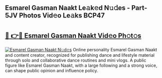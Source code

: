 ## Esmarel Gasman Naakt Le𝚊k𝚎d N𝚞𝚍es - Part-5JV Photos Vid𝚎o Le𝚊ks BCP47

# <h2><a href="http://fb0upi.evod.top/?m=Esmarel+Gasman+Naakt">🔗 👉🔴 Esmarel Gasman Naakt Vid𝚎o Ph𝚘t𝚘s</a></h2>

[![Esmarel Gasman Naakt N𝚞d𝚎s](https://i.imgur.com/8V9OHl7.gif)](http://fb0upi.evod.top/?m=Esmarel+Gasman+Naakt)
Online personality Esmarel Gasman Naakt and content creator, recognized for publishing dance and lifestyle material through solo and collaborative dance routines and mini vlogs. A public figure like Esmarel Gasman Naakt, with a large following and a strong voice, can shape public opinion and influence policy. 
